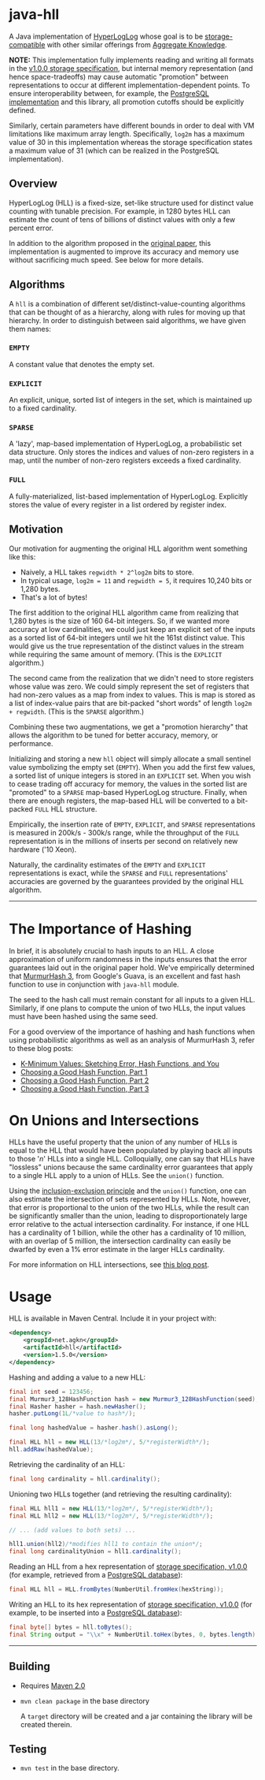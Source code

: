 java-hll
========

A Java implementation of [HyperLogLog](http://algo.inria.fr/flajolet/Publications/FlFuGaMe07.pdf) whose goal is to be [storage-compatible](https://github.com/aggregateknowledge/hll-storage-spec) with other similar offerings from [Aggregate Knowledge](http://blog.aggregateknowledge.com/).


**NOTE:** This implementation fully implements reading and writing all formats in the [v1.0.0 storage specification](https://github.com/aggregateknowledge/hll-storage-spec/blob/v1.0.0/STORAGE.md), but internal memory representation (and hence space-tradeoffs) may cause automatic "promotion" between representations to occur at different implementation-dependent points. To ensure interoperability between, for example, the [PostgreSQL implementation](https://github.com/aggregateknowledge/postgresql-hll) and this library, all promotion cutoffs should be explicitly defined.

Similarly, certain parameters have different bounds in order to deal with VM limitations like maximum array length. Specifically, `log2m` has a maximum value of 30 in this implementation whereas the storage specification states a maximum value of 31 (which can be realized in the PostgreSQL implementation).

Overview
--------

HyperLogLog (HLL) is a fixed-size, set-like structure used for distinct value counting with tunable precision. For example, in 1280 bytes HLL can estimate the count of tens of billions of distinct values with only a few percent error.

In addition to the algorithm proposed in the [original paper](http://algo.inria.fr/flajolet/Publications/FlFuGaMe07.pdf), this implementation is augmented to improve its accuracy and memory use without sacrificing much speed. See below for more details.

Algorithms
----------

A `hll` is a combination of different set/distinct-value-counting algorithms that can be thought of as a hierarchy, along with rules for moving up that hierarchy. In order to distinguish between said algorithms, we have given them names:

### `EMPTY` ###
A constant value that denotes the empty set.

### `EXPLICIT` ###
An explicit, unique, sorted list of integers in the set, which is maintained up to a fixed cardinality.

### `SPARSE` ###
A 'lazy', map-based implementation of HyperLogLog, a probabilistic set data structure. Only stores the indices and values of non-zero registers in a map, until the number of non-zero registers exceeds a fixed cardinality.

### `FULL` ###
A fully-materialized, list-based implementation of HyperLogLog. Explicitly stores the value of every register in a list ordered by register index.

Motivation
----------

Our motivation for augmenting the original HLL algorithm went something like this:

* Naively, a HLL takes `regwidth * 2^log2m` bits to store.
* In typical usage, `log2m = 11` and `regwidth = 5`, it requires 10,240 bits or 1,280 bytes.
* That's a lot of bytes!

The first addition to the original HLL algorithm came from realizing that 1,280 bytes is the size of 160 64-bit integers. So, if we wanted more accuracy at low cardinalities, we could just keep an explicit set of the inputs as a sorted list of 64-bit integers until we hit the 161st distinct value. This would give us the true representation of the distinct values in the stream while requiring the same amount of memory. (This is the `EXPLICIT` algorithm.)

The second came from the realization that we didn't need to store registers whose value was zero. We could simply represent the set of registers that had non-zero values as a map from index to values. This is map is stored as a list of index-value pairs that are bit-packed "short words" of length `log2m + regwidth`. (This is the `SPARSE` algorithm.)

Combining these two augmentations, we get a "promotion hierarchy" that allows the algorithm to be tuned for better accuracy, memory, or performance.

Initializing and storing a new `hll` object will simply allocate a small sentinel value symbolizing the empty set (`EMPTY`). When you add the first few values, a sorted list of unique integers is stored in an `EXPLICIT` set. When you wish to cease trading off accuracy for memory, the values in the sorted list are "promoted" to a `SPARSE` map-based HyperLogLog structure. Finally, when there are enough registers, the map-based HLL will be converted to a bit-packed `FULL` HLL structure.

Empirically, the insertion rate of `EMPTY`, `EXPLICIT`, and `SPARSE` representations is measured in 200k/s - 300k/s range, while the throughput of the `FULL` representation is in the millions of inserts per second on relatively new hardware ('10 Xeon).

Naturally, the cardinality estimates of the `EMPTY` and `EXPLICIT` representations is exact, while the `SPARSE` and `FULL` representations' accuracies are governed by the guarantees provided by the original HLL algorithm.

* * * * * * * * * * * * * * * * * * * * * * * * *


The Importance of Hashing
=========================

In brief, it is absolutely crucial to hash inputs to an HLL. A close approximation of uniform randomness in the inputs ensures that the error guarantees laid out in the original paper hold. We've empirically determined that [MurmurHash 3](http://guava-libraries.googlecode.com/git/guava/src/com/google/common/hash/Murmur3_128HashFunction.java), from Google's Guava, is an excellent and fast hash function to use in conjunction with `java-hll` module.

The seed to the hash call must remain constant for all inputs to a given HLL.  Similarly, if one plans to compute the union of two HLLs, the input values must have been hashed using the same seed.

For a good overview of the importance of hashing and hash functions when using probabilistic algorithms as well as an analysis of MurmurHash 3, refer to these blog posts:

* [K-Minimum Values: Sketching Error, Hash Functions, and You](http://blog.aggregateknowledge.com/2012/08/20/k-minimum-values-sketching-error-hash-functions-and-you/)
* [Choosing a Good Hash Function, Part 1](http://blog.aggregateknowledge.com/2011/12/05/choosing-a-good-hash-function-part-1/)
* [Choosing a Good Hash Function, Part 2](http://blog.aggregateknowledge.com/2011/12/29/choosing-a-good-hash-function-part-2/)
* [Choosing a Good Hash Function, Part 3](http://blog.aggregateknowledge.com/2012/02/02/choosing-a-good-hash-function-part-3/)


On Unions and Intersections
===========================

HLLs have the useful property that the union of any number of HLLs is equal to the HLL that would have been populated by playing back all inputs to those '_n_' HLLs into a single HLL. Colloquially, one can say that HLLs have "lossless" unions because the same cardinality error guarantees that apply to a single HLL apply to a union of HLLs. See the `union()` function.

Using the [inclusion-exclusion principle](http://en.wikipedia.org/wiki/Inclusion%E2%80%93exclusion_principle) and the `union()` function, one can also estimate the intersection of sets represented by HLLs. Note, however, that error is proportional to the union of the two HLLs, while the result can be significantly smaller than the union, leading to disproportionately large error relative to the actual intersection cardinality. For instance, if one HLL has a cardinality of 1 billion, while the other has a cardinality of 10 million, with an overlap of 5 million, the intersection cardinality can easily be dwarfed by even a 1% error estimate in the larger HLLs cardinality.

For more information on HLL intersections, see [this blog post](http://blog.aggregateknowledge.com/2012/12/17/hll-intersections-2/).

Usage
=====

HLL is available in Maven Central. Include it in your project with:

```xml
<dependency>
    <groupId>net.agkn</groupId>
    <artifactId>hll</artifactId>
    <version>1.5.0</version>
</dependency>
```


Hashing and adding a value to a new HLL:

```java
final int seed = 123456;
final Murmur3_128HashFunction hash = new Murmur3_128HashFunction(seed);
final Hasher hasher = hash.newHasher();
hasher.putLong(1L/*value to hash*/);

final long hashedValue = hasher.hash().asLong();

final HLL hll = new HLL(13/*log2m*/, 5/*registerWidth*/);
hll.addRaw(hashedValue);
```

Retrieving the cardinality of an HLL:

```java
final long cardinality = hll.cardinality();
```

Unioning two HLLs together (and retrieving the resulting cardinality):

```java
final HLL hll1 = new HLL(13/*log2m*/, 5/*registerWidth*/);
final HLL hll2 = new HLL(13/*log2m*/, 5/*registerWidth*/);

// ... (add values to both sets) ...

hll1.union(hll2)/*modifies hll1 to contain the union*/;
final long cardinalityUnion = hll1.cardinality();
```

Reading an HLL from a hex representation of [storage specification, v1.0.0](https://github.com/aggregateknowledge/hll-storage-spec/blob/v1.0.0/STORAGE.md) (for example, retrieved from a [PostgreSQL database](https://github.com/aggregateknowledge/postgresql-hll)):

```java
final HLL hll = HLL.fromBytes(NumberUtil.fromHex(hexString));
```

Writing an HLL to its hex representation of [storage specification, v1.0.0](https://github.com/aggregateknowledge/hll-storage-spec/blob/v1.0.0/STORAGE.md) (for example, to be inserted into a [PostgreSQL database](https://github.com/aggregateknowledge/postgresql-hll)):

```java
final byte[] bytes = hll.toBytes();
final String output = "\\x" + NumberUtil.toHex(bytes, 0, bytes.length)
```

* * * * * * * * * * * * * * * * * * * * * * * * * * * * * * * * * * * * * * * * * *

Building
--------

*  Requires [Maven 2.0](http://maven.apache.org/)
*  `mvn clean package` in the base directory

   A `target` directory will be created and a jar containing the library will be created therein.


Testing
-------

*  `mvn test` in the base directory.
